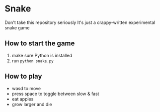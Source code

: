 # Snake
Don't take this repository seriously
It's just a crappy-written experimental snake game

## How to start the game
1. make sure Python is installed
2. run `python snake.py`

## How to play
- wasd to move
- press space to toggle between slow & fast
- eat apples
- grow larger and die
